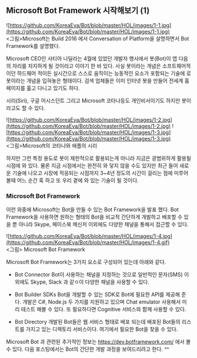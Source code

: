## Microsoft Bot Framework 시작해보기 (1)

![https://github.com/KoreaEva/Bot/blob/master/HOL/images/1-1.jpg](https://github.com/KoreaEva/Bot/blob/master/HOL/images/1-1.jpg)<br>
<그림>Microsoft는 Build 2016 에서 Conversation of Platform을 설명하면서 Bot Framework를 설명했다.

Microsoft CEO인 사티아 나딜라는 4월에 있었던 개발자 행사에서 봇(Bot)이 앱 다음의 자리를 차지하게 될 것이라고 이야기 한 바 있다. 사실 봇이라는 개념은 소프트웨어적이던 하드웨어 적이든 실시간으로 스스로 움직이는 능동적인 요소가 포함되는 기술에 로봇이라는 개념을 입혀놓은 형태이다. 
 검색 업체들은 이미 인터넷 봇을 만들어 전세계 홈페이지를 훌고 다니고 있기도 하다. 

시리(Siri), 구글 어시스던트 그리고 Microsoft 코타나등도 개인비서이기도 하지만 봇이라고도 할 수 있다. 

![https://github.com/KoreaEva/Bot/blob/master/HOL/images/1-2.jpg](https://github.com/KoreaEva/Bot/blob/master/HOL/images/1-2.jpg)
![https://github.com/KoreaEva/Bot/blob/master/HOL/images/1-3.jpg](https://github.com/KoreaEva/Bot/blob/master/HOL/images/1-3.jpg)<br>
<그림>Microsoft의 코타나와 애플의 시리

 하지만 그런 특정 용도로 봇이 제한적으로 활용되는게 아니라 지금은 광범위하게 활용될 시점에 와 있다. 물론 지금 시점에서는 완전히 와 닿지 않을 수도 있지만 최근 들어 새로운 기술에 나오고 시장에 적응되는 시점까지 3~4년 정도의 시간이 걸리는 점에 미루어 볼때 어느 순간 훅 하고 또 우리 곁에 와 있는 기술이 될 것이다. 

### Microsoft Bot Framework
 이런 와중에 Microsoft는 Bot을 만들 수 있는 Bot Framework을 발표 했다. Bot Framework을 사용하면 원하는 형태의 Bot을 비교적 간단하게 개발하고 배포할 수 있을 뿐 아니라 Skype, 페이스북 메신저 이외에도 다양한 채널을 통해서 접근할 수 있다. 

![https://github.com/KoreaEva/Bot/blob/master/HOL/images/1-4.jpg](https://github.com/KoreaEva/Bot/blob/master/HOL/images/1-4.gif)<br>
<그림> Microsoft Bot Framework

 Microsoft Bot Framework는 3가지 요소로 구성되어 있는데 아래와 같다. 
 - Bot Connector
   Bot이 사용하는 채널을 지정하는 것으로 일반적인 문자(SMS) 이외에도 Skype, Slack 과 같ㅇ이 다양한 채널을 사용할 수 있다. 

 - Bot Builder SDKs
   Bot을 개발할 수 있는 SDK로 Bot에 필요한 API를 제공해 준다. 개발은 C#, Node.js 두 가지를 지원하고 있으며 Chat emulator 사용해서 미리 테스트 해볼 수 있다. 또 필요하다면 Cognitive 서비스와 함께 사용할 수 있다. 
 - Bot Directory
   개발된 Bot들은 웹 서비스 형태로 배포 되는데 배포된 Bot들의 리스트를 가지고 있는 디렉토리 서비스이다. 여기에서 필요한 Bot을 찾을 수 있다. 

 Microsoft Bot 과 관련된 추가적인 정보는 https://dev.botframework.com/ 에서 볼 수 있다. 
다음 포스팅에서는 Bot의 간단한 개발 과정을 보여드리려고 한다. ^^